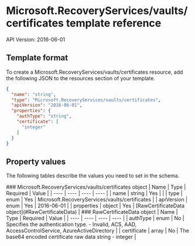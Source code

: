 # Microsoft.RecoveryServices/vaults/certificates template reference
API Version: 2016-06-01
## Template format

To create a Microsoft.RecoveryServices/vaults/certificates resource, add the following JSON to the resources section of your template.

```json
{
  "name": "string",
  "type": "Microsoft.RecoveryServices/vaults/certificates",
  "apiVersion": "2016-06-01",
  "properties": {
    "authType": "string",
    "certificate": [
      "integer"
    ]
  }
}
```
## Property values

The following tables describe the values you need to set in the schema.

<a id="Microsoft.RecoveryServices/vaults/certificates" />
### Microsoft.RecoveryServices/vaults/certificates object
|  Name | Type | Required | Value |
|  ---- | ---- | ---- | ---- |
|  name | string | Yes |  |
|  type | enum | Yes | Microsoft.RecoveryServices/vaults/certificates |
|  apiVersion | enum | Yes | 2016-06-01 |
|  properties | object | Yes | [RawCertificateData object](#RawCertificateData) |


<a id="RawCertificateData" />
### RawCertificateData object
|  Name | Type | Required | Value |
|  ---- | ---- | ---- | ---- |
|  authType | enum | No | Specifies the authentication type. - Invalid, ACS, AAD, AccessControlService, AzureActiveDirectory |
|  certificate | array | No | The base64 encoded certificate raw data string - integer |

